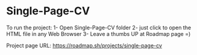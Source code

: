 # Single-Page-CV

To run the project:
1- Open Single-Page-CV folder
2- just click to open the HTML file in any Web Browser
3- Leave a thumbs UP at Roadmap page =)

Project page URL: https://roadmap.sh/projects/single-page-cv
